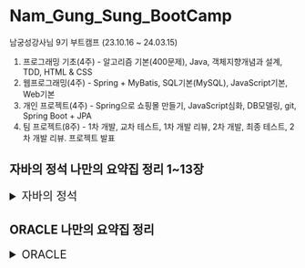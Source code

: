 # Nam_Gung_Sung_BootCamp
남궁성강사님 9기 부트캠프 (23.10.16 ~ 24.03.15)

1. 프로그래밍 기초(4주) - 알고리즘 기본(400문제), Java, 객체지향개념과 설계, TDD, HTML & CSS
2. 웹프로그래밍(4주) - Spring + MyBatis, SQL기본(MySQL), JavaScript기본, Web기본
3. 개인 프로젝트(4주) - Spring으로 쇼핑몰 만들기, JavaScript심화, DB모델링, git, Spring Boot + JPA
4. 팀 프로젝트(8주) - 1차 개발, 교차 테스트, 1차 개발 리뷰, 2차 개발, 최종 테스트, 2차 개발 리뷰. 프로젝트 발표


## 자바의 정석 나만의 요약집 정리 1~13장 

<details>
<summary style="font-size:20px">자바의 정석</summary>
<div markdown="1">

**기본형타입 8가지**

* boolean(1), char(2), byte(1), short(2), int(4), long(8), float(4), double(8)

**객체지향 4대 핵심개념 적고, 한줄로 설명**

1. 캡슐화 : 외부로부터 데이터를 보호하기 위해서
2. 상속 : 두 클래스를 자식,부모관계를 맺어주고 기존 클래스로부터 새로운 클래스를 작성하는 것
3. 추상화 : 클래스의 공통된 기능을 모아서 부모 클래스로 만드는 것
4. 다형성 : 부모 타입의 참조변수로 자식 클래스의 인스턴스를 생성하는 것

**객체지향 특징 세 가지**

1. 코드의 재사용성
2. 유지보수 용이
3. 코드 중복 제거

**클래스**

* 정의 및 용도 : 객체를 정의하고 생성해서 사용하기 위함.

1. 객체를 정의해놓은 설계도
2. 사용자 정의 타입
3. 변수 + 메서드의 묶음

* 클래스를 인스턴스화 -> 인스턴스(객체)

**객체**

* 실제로 존재하는 것 (인스턴스 변수의 묶음)
* 객체 == 인스턴스

**변수의 종류**

1. 클래스영역 
   1. cv : 클래스변수 - 클래스가 메모리에 올라갈 때 생성, 객체를 생성할 필요 X, 공통적인 속성으로 사용
   2. iv : 인스턴스변수 - 객체를 생성할 때 생성, 객체를 생성해야 사용 가능, 개별 속성으로 사용
2. 메서드영역
   1. lv : 지역변수 - 클래스이외의 영역 (메서드, 생성자, 초기화블럭), 메서드 종료시 자동제거됨.

* cv는 하나의 저장공간을 공유하므로 항상 공통된 값을 갖고 iv는 각기 다른 값을 가짐.

**클래스메서드와 인스턴스메서드**

* static 메서드는 인스턴스 메서드 사용 불가 why? 
  * static 메서드는 클래스가 메모리에 올라갈 때 생성되는 반면 객체는 생성시에 만들어지므로 없을 경우가 있을 수도 있어서.
* 인스턴스 메서드에서는 static 메서드를 호출 가능함.

**static을 붙이는 경우**

1. 클래스의 멤버변수 중에서 모든 인스턴스에 공통된 값을 유지하는 경우 static을 붙임.
2. 인스턴스 변수나, 인스턴스 메서드를 사용하지 않는 메서드에 static을 붙임.
   
**오버로딩 조건3가지**

1. 메서드의 이름이 같아야함.
2. 매개변수의 타입이나 개수가 달라야함.
3. 반환타입은 영향이 없음.

**오버라이딩 조건3가지**

1. 부모타입의 예외개수보다 적어야함.
2. 부모타입의 접근 제어자보다 좁으면 안됨. 
3. 선언부가 일치함.

**생성자 조건5가지**

* 인스턴스 초기화 메서드

1. 클래스와 이름이 같아야함.
2. 리턴값이 없음.
3. 생성자는 반드시 한 개 존재해야함.
4. 생성자가 없으면 컴파일러가 기본 생성자를 하나 생성해줌.
5. 생성자의 첫째 줄에는 this() 나 super()가 들어가야함.

**생성자 this()**

1. 생성자에서 다른 생성자를 호출할 때 this()를 사용함.
2. 다른 생성자 호출 시 첫 줄에서만 사용 가능함.(다른 생성자로 인해 호출이전의 초기화 작업이 무의미하므로)

**참조변수 this**

* 인스턴스 변수와 지역변수의 이름이 같을 때 구분하기위함.
* this가 붙으면 iv이고 안붙으면 매개변수와 가까운 lv임.
* 인스턴스 자신을 가르키는 참조변수.
* static 메서드에서는 사용 불가함.

**클래스 변수, 인스턴스 변수 초기화 순서 과정**

* 멤버변수 - 자동초기화, 지역변수 - 직접 초기화해줘야함.
* 클래스변수는 클래스가 메모리에 올라갈 때 초기화되고, 인스턴스 변수는 인스턴스가 생성될 때 초기화됨.

* 클래스 변수
1. 기본값 -> 명시적 초기화 -> 클래스 초기화 블럭 static{} 
   
* 인스턴스 변수
1. 기본값 -> 명시적 초기화 -> 인스턴스 초기화 블럭 {} -> 생성자

* cv -> iv 순으로 초기화되며, 자동(기본값) -> 간단(명시적 초기화) -> 복잡순(초기화 블럭, 생성자) 으로 초기화됨.

**기본형 매개변수, 참조형 매개변수**

* 기본형 매개변수는 변수의 값을 읽기만 가능
* 참조형 매개변수는 변수의 값을 읽고 변경 가능

**상속**

1. 기존 클래스로 다른 클래스를 작성하는 것
2. 두 클래스간의 부모와 자식으로 관계를 맺어주는 것
3. 자식의 멤버개수는 부모보다 적을 수 없음.
4. 자식은 부모의 모든멤버를 상속받음(생성자, 초기화블럭 제외)

* 자바는 단일상속만 허용함 (비중이 높은 클래스만 상속하고, 나머지는 포함관계 활용)
* 자식클래스 extends 부모클래스
* 상속 관계 ~는 ~이다 ( is a 관계)
* 포함 관계 ~는 ~를 가지고 있다 ( has a 관계) **(대부분의 경우 포함관계임)**

**Objects클래스는 iv가 하나도 없는데, 인스턴스 메서드를 가지는 이유**

* Objets 클래스는 모든 클래스의 부모 클래스로 자식 클래스들이 오버라이딩해서 iv를 쓸 수 있기 때문임.

**참조변수 super**

* 객체 자신을 가르키는 참조변수
* 조상의 멤버를 자신의 멤버와 구분할 때 사용

**부모 생성자 super()**

1. 부모 생성자 호출 시 사용 (생성자와 초기화 블럭은 상속이 안되므로)
2. 부모 멤버는 부모의 생성자를 호출해서 초기화
3. 자식의 생성자는 자신이 선언한 변수만 초기화 할 수 있음.
4. 생성자의 첫 줄에 반드시 생성자를 호출해야함.

**접근제어자**

* public > protected > default > private 
* 전체 > 같은 패키지, 자식 클래스 > 같은 패키지 > 같은 클래스 순으로 접근 제어 권한을 가짐.

1. 외부로부터 데이터를 보호하기 위함
2. 외부에는 불필요한, 내부적으로만 사용되는 부분을 감추기 위함.

**final**

1. 클래스 - 상속이 불가능함.
2. 메서드 - 오버라이딩이 불가능함.
3. 변수 - 상수로써 활용함.

**다형성**

1. 부모타입 참조변수로 자식타입 객체를 다룰 수 있음.
2. 하나의 배열에 여러 종류의 객체를 저장할 수 있음.

* 참조변수가 사용할 수 있는 멤버의 개수는 인스턴스 멤버개수보다 같거나 적어야함.
* 참조변수타입과 인스턴스타입은 보통 일치하지만 일치하지 않을 수도 있음.

**추상클래스**

1. 미완성 설계도
2. 인스턴스로 생성불가
3. 인스턴스 변수, 생성자, 메서드를 일반 클래스와 같이 사용 가능
4. abstract 가 붙은 메서드는 자식 클래스에서 용도에 맞게 오버라이딩하여 사용함.
5. 클래스의 공통적인 기능을 찾아내서 부모클래스로 만듬으로써 사용함.

**인터페이스**

1. 추상메서드의 집합
2. 밑그림 역할
3. 인스턴스화 할 수 없으며 상수와, 추상메서드만을 가질 수 있음.
4. 추상클래스보다 추상화 정도가 높음.

* 인터페이스의 조상은 인터페이스만 가능(Object가 최고조상이 아님)
* 다중 상속 가능이 가능함.
* public, static, final, abstract 전부 생략 가능함.
* 상속과 구현 동시에 가능함.
* 인터페이스 타입의 변수로 인터페이스를 구현한 클래스의 인스턴스 참조 가능함.
* 일부만 구현할 경우 클래스앞에 abstract를 붙여서 추상 클래스로 만들어줘야함.

**인터페이스 장점**

1. 두 객체간의 중간 역할을 함으로써 객체간에 느슨한 결합을 가능하게 도와줌.
2. 서로 관계없는 클래스들을 형제 관계로 맺어줌으로써 활용 가능함.
3. 설계를 진행할 때 밑그림의 역할로 인터페이스를 활용하면 재사용성에 용이함.

**추상클래스 vs 인터페이스**

* 추상적인 용도는 동일하게 쓰이나 인터페이스는 iv, 생성자를 가질 수 없음

**예외**

* 예외처리 정의 - 예외 발생에 대비한 코드 작성
* 예외처리 목적 - 프로그램의 비정상적인 종료 방지

**에러 3가지**

1. 컴파일에러 : 컴파일 시에 발생하는 에러
2. 런타임에러 : 프로그램 실행 시에 발생하는 에러
3. 논리적에러 : 프로그래머의 작성 의도와 다르게 동작하는 것

**예외 클래스**

1. Exception 클래스들 : 사용자의 실수와 같은 외적인 요인에 의해서 발생하는 예외
2. RuntimeException 클래스들 : 프로그래머의 실수로 발생하는 예외

**예외 처리 방법5가지**

1. try-catch-finally - 예외 발생한 메서드 안에서 처리
2. 메서드 예외 선언
3. 예외 강제로 발생 시키기
4. 사용자 예외 선언
5. 예외 되던지기

**연결된 예외 장점2가지**

1. check예외를 unchecked예외로 바꿀 수 있음.
2. 큰 분류의 예외로 묶어서 사용할 수 있음.

**checked예외를 unchecked예외로 바꿔서 사용하는 이유**

* 예외처리를 선택적으로함으로써 무분별한 try-catch 문을 사용하지 않기 위함

**얕은 복사와 깊은 복사**

1. 얕은 복사 : 원본과 복사본이 같은 객체를 참고하며 단순 Cloneable 인터페이스를 구현한 clone 을 통한 복제를 사용함.
2. 깊은 복사 : 원본과 복사본이 다른 객체를 참고하고 원본의 객체를 복사하여 참조함.

**불변이란?**

* 객체 생성 후에 상태를 변경할 수 없는 것
* 재할당은 가능하지만 한번 할당하면 내부 데이터는 변경할 수 없음.
* 대표적인 불변 객체로는 String이 있음.
* 필드에서 사용할 때는 final을 붙여서 사용함.

1. 멀티쓰레드 환경에서 동기화를 고려하지 않아도됨.
2. GC 성능 향상.

**StringBuffer vs StringBuilder**

* 두 가지 모두 자신의 주소를 반환하며 가변적인 문자열을 다룰 때 유리함.
* StringBuffer는 동기화를 지원하고, StringBuilder는 동기화를 지원하지 않습니다.
* 쓰레드와 관련이 없으면 성능은 StringBuilder > StringBuffer > String 이므로 관련이 없을 때는 이와 같이 사용하자.
* 사용법은 동일함.

**Math 클래스 생성자가 private인 이유?**

* Math 클래스는 인스턴스변수가 하나도 없어서(전부 static) 인스턴스를 생성할 필요가 없기 때문임.

**래퍼클래스**

* 기본형 값들을 객체로 변환하여 작업을 수행할 때 사용함.
* 오토박싱 : 기본형 값을 래퍼 클래스의 객체로 자동 변환

**컬렉션 프레임웍**

* 컬렉션 : 다수의 객체를 모아놓은 것
* 프레임웍 : 표준화된 프로그래밍 방식
* 컬렉션 프레임웍 : 다수의 객체를 모아놓은 표준화된 프로그래밍 방식

**컬렉션 프레임웍 핵심 인터페이스**

1. List
   * 순서 O, 중복 O
   * LinkedList, ArrayList, Stack, Vector
   * Collection 인터페이스를 상속받고 있음
2. Set
   * 순서 X, 중복 X
   * HashSet, TreeSet
   * Collection 인터페이스를 상속받고 있음
3. Map
   * 순서 X, Key 는 중복 X, Value 는 중복 O

**ArrayList**

* Vector는 동기화되어있지만 ArrayList는 동기화되어있지 않음.
* List 인터페이스를 구현하여 순서가 유지되고 중복을 허용함.

**ArrayList 삭제과정**

1. ArrayList는 index 번째 요소를 삭제함. ex) data[0] ~ data[5]
2. 중간 데이터 data[2] 2번째 요소를 삭제한다는 가정하에 list.remove(2); 호출함.
3. 삭제할 데이터 아래의 데이터를 한칸씩 위로 복사하여 삭제할 데이터 덮어씌우기
4. System.arraycopy(data, index+1, data, index, size-index-1)
5. 데이터가 한칸씩 옮겨졌으므로 마지막 데이터는 null로 변경 data[size-1] = null;
6. 데이터가 삭제되었으므로 size하나 감소 size--;
7. 마지막 데이터를 삭제하는 경우는 복사과정을 건너띄고 5번부터 수행함.

**LinkedList**

* 다음요소와 이전요소의 주소, 데이터를 저장할 수 있음.
* ArrayList에 비해서 접근 속도는 느리나, 비순차적인 데이터의 추가/삭제는 빠름.
* ArrayList가 접근 속도는 더 빠르고, 순차적인 데이터의 추가/삭제는 더 빠름.

**스택 & 큐**

* 스택 (Stack) - LastInFirstOut (LIFO) 구조 ex) 수식괄호검사, 브라우저 뒤/앞
  * 저장 - push(), 추출 - pop()
  * ArrayList 로 구현하는 것이 유리함
* 큐 (Queue) - FirstInFirstOut (FIFO) 구조 ex) 최근사용문서, 버퍼
  * 저장 - offer(), 추출 - poll()
  * LinkedList 로 구현하는 것이 유리함 (데이터를 꺼낼 때마다 데이터 복사가 발생)

**Comparator와 Comparable**

* Comparable - 기본 정렬기준을 구현하는데 사용하며 기본적으로 제공하는 인터페이스임.
* Comparator - 기본 정렬기준 외에 다른 기준으로 정렬하고자 할 때 사용.

**이진 검색 트리(binary search tree)**

1. 모든 노드는 최대 두 개의 자식노드를 가질 수 있음
2. 왼쪽 자식 노드 값이 부모 노드의 값보다 작고 오른쪽은 부모보다 커야함.
3. 검색과 정렬에 유리함.
4. 노드의 추가 삭제에 시간이 오래 걸림(배열보다 느림)
5. TreeSet, TreeMap 사용

**해싱**

* 해시함수를 이용해서 해시테이블에 데이터를 저장하고 검색하는 기법
* ArrayList와 LinkedList 의 조합
  
**지네릭스**

* 컴파일시 타입 체크를 해주는 기능

1. 타입 안전성 제공
2. 형변환 생략으로 코드 간결성 향상

**지네릭스 제약 2가지**

1. static 멤버에 타입 변수 사용 불가
2. 배열 생성할 때 타입 변수 사용 불가.

**제한된 지네릭 클래스**

* extends 로 대입할 수 있는 타입을 제한함.

```java
<T extends Animal> // Animal 의 자식타입만 지정가능함.
```

**와일드카드**

* 하나의 참조 변수로 대입된 타입이 다른 객체를 참조 가능

```java
<? extends T>  - T의 자손들 저장 가능
<? super T>    - T의 부모들 저장 가능
<?>            - 모든 타입이 가능 (T extends Object와 동일함) 
```

**지네릭 메서드**

* 메서드 선언부에 지네릭 타입이 선언된 메서드 
* 메서드를 호출할 때마다 타입을 대입할 수 있음.

```java
static <T> void sort(List<T> list, Comparator<? super T> c)
```

**열거형**

* 관련된 상수들을 묶어 놓은 것.
* enum 클래스 에 정의된 값들은 객체.
* 열거형의 생성자는 private(외부의 호출을 막기위함)

**애너테이션**

* 프로그래밍에 영향을 주지 않고 주석처럼 사용하며 유용한 정보를 제공함.
* 메타 애너테이션 : 애너테이션의 적용대상이나 유지기간을 지정하는데 사용함. (@Target, @Inherited)

**프로세스와 쓰레드**

* 프로그램 : 실행 가능한 파일(HDD, SSD에 존재함)
* 프로세스 : 실행중인 프로그램 (공장)
  * 모든 프로세스에는 최소한 하나 이상의 쓰레드가 존재함
  * 데이터, 메모리, 자원, 쓰레드로 구성되어있음
* 쓰레드 : 하나의 프로세스 자원으로 작업을 수행하는 것 (일꾼)
  * Thread 상속과, Runnable 구현 방법 2가지.
  * 한번 실행된 쓰레드는 재사용 불가함.

**멀티쓰레드**

* 하나의 프로세스 안에서 여러 쓰레드가 동시에 작업을 수행하는 것.
* 동기화, 교착상태의 단점이 존재함.
  
**멀티쓰레드 장점**
  * 자원 효율적 사용
  * CPU의 사용률 향상
  * 사용자 응답성 향상
  * 코드 간결화

**싱글쓰레드 vs 멀티쓰레드**

* 멀티쓰레드는 사용자의 입력을 기다리는 동안 다른 쓰레드가 작업하므로 효율적인 CPU 사용 가능
* 멀티쓰레드는 두 쓰레드가 번걸아가면서 작업할 때 발생하는 작업전환으로 인해 시간이 더 소요됨.

**병행과 병렬**

* 병행 : 여러 작업을 동시에 작업하는 것
* 병렬 : 큰 작업을 나누어 작업하는 것

**데몬쓰레드**

* 일반 쓰레드의 작업을 돕는 보조적인 역할을 수행 
* 일반 쓰레드가 종료되면 데몬 쓰레드는 강제 종료됨.
* ex) GC, 화면자동갱신

**쓰레드의 실행제어**

1. 생성 start()
2. 생성 후 실행대기상태 (RUNNABLE)
3. 실행상태에서 yield() 양보하면 다시 실행대기상태, stop() 하면 소멸(TERMINATED)
4. 실행상태에서 suspend(), wait(), join(), sleep(), I/O block 하면 일시정지 상태 (WAITING)
5. 일시정지 상태(WAITING)에서 resume(), interrupt(), notify() 하면 다시 실행대기상태(RUNNABLE)

* sleep()과 yield()는 static 메서드이므로 자기 자신에게 사용 가능함.

**쓰레드 동기화**

* 한 쓰레드가 작업중일 때 다른 쓰레드가 간섭하지 못하도록 막는 것 (synchronize)
  * 메서드 전체 임계 영역 설정
  * 특정한 영역 임계 영역 설정
* 공유 데이터를 사용하는 임계영역은 lock을 획득한 하나의 쓰레드만 수행가능, lock을 반납해야 다른 쓰레드가 수행가능함.

**Lock과 Condition 동기화**

* wait()과 notify()를 개선한 방법

1. ReentrantLock - 배타 lock 으로 재진입이 가능한 lock, Mutex 뮤텍스 특징을 가짐
2. ReentrantReadWriteLock - 공유 lock으로 읽기에는 공유적이고, 쓰기에는 배타적인 lock, Semaphore 세마포어 특징을 가짐
3. StampedLock - 공유 lock에 낙관적 lock 가능 추가, true && false 로 lock 설정가능함.

**volatile**

* 자주 바뀌는 값이며, 캐시의 값 불일치를 해소시켜줌

**fork & join 프레임웍**

* 병렬처리를 쉽게 해주기 위함.
* compute() 추상 메서드를 통해 구현하여 사용.
* fork() - 작업을 나누는 비동기 메서드
* join() - 작업을 합치는 동기 메서드

**스트림**

1. 스트림 생성 
2. 중간 연산 (n번 수행 가능)
    * skip, limit, distinct, filter, map, flatmap, peek, sorted
3. 최종 연산 (1번)
    * foreach, sum, count, max, min, allMatch, anyMatch, noneMatch, findFirst, reduce, collect

</div>
</details>


## ORACLE 나만의 요약집 정리

<details>
<summary style="font-size:20px">ORACLE</summary>
<div markdown="1">

**DDL,DML, DCL, TRANSACTION**

1. DDL  
    * CREATE, ALTER, DROP, RENAME, TRUNCATE, COMMENT
2. DML
    * SELECT, INSERT, UPDATE, DELETE
3. DCL
    * GRANT, REVOKE
4. TRANSACTION
    * COMMIT, ROLLBACK, SAVEPOINT

**DISTINCT**

* SELECT 절에 DISTINCT 키워드를 통해서 중복을 제거 가능함.
* 컬럼이 여러 개면 여러 개의 컬럼에 대해서 중복을 제거함.
* FOR문을 돌면서 중복을 제거하기 때문에 성능이 좋지 않음.
* GROUP BY 도 중복을 제거해주지만 GROUP BY 는 집게함수를 쓸 때 사용하고 그게 아니면은 가독성이 좋은 DISTINCT 를 사용하자.

**DISTINCT COUNT연산 파히기**

```SQL
SELECT p_date
	, COUNT(DISTINCT column_name)
FROM table_name
WHERE p_date BETWEEN DATE_FORMAT('20211006', 'yyyy-MM-dd') AND DATE_FORMAT('20211008', 'yyyy-MM-dd')
GROUP BY p_date

-- 튜닝 후 
SELECT p_date
	, COUNT(column_name)
FROM (
	SELECT p_date
	    , column_name
	FROM table_name
	WHERE p_date BETWEEN DATE_FORMAT('20211006', 'yyyy-MM-dd') AND DATE_FORMAT('20211008', 'yyyy-MM-dd')
	GROUP BY p_date, column_name
) tmp
GROUP BY p_date
```

* 튜닝 후에 수정된 쿼리는 서브 쿼리 안에서 GROUP BY 를 통해 중복이 제거된 중간 데이터 결과 셋을 생성함.
* GROUP BY 연산은 다수의 리듀스가 작업을 분배하여 처리하여 결과적으로 제일 바깥에 있는 COUNT 연산은 크기가 감소된 중간 데이터 결과 셋을 입력으로 사용함.

**ORACLE JOIN**

1. INNER JOIN 

    * EQUIJOIN - 컬럼이 있는 값들이 = 연산자를 사용하여 정확하게 일치하는 경우
    * NON-EQUIJOIN - 한 컬럼의 값이 다른 컬럼의 값과 정확히 일치하지 않는 경우

```SQL
-- EQUI JOIN 
SELECT 
    *
FROM 
    S_EMP E, S_DEPT D
WHERE 
    E.DEPT_ID = D.ID;
    
-- ANSI INNER JOIN
SELECT 
    *
FROM 
    S_EMP E INNER JOIN S_DEPT D 
    ON E.DEPT_ID = D.ID;
```
2. OUTER JOIN

    * OUTER JOIN : 조인 테이블의 값이 존재하지 않아도 메인 테이블 데이터가 조회됨. 조인 테이블의 값을 가져오지 못하면 NULL로 표시됨.
        * LEFT OUTER JOIN - 왼쪽 테이블이 메인 테이블이 되며 조인 컬럼에 (+) 를 붙이면 해당 컬럼의 테이블이 조인 테이블이됨.
        * RIGHT OUTER JOIN - 오른쪽 테이블이 메인 테이블이 되며 조인 컬럼에
        (+) 를 붙이면 해당 컬럼의 테이블이 조인 테이블이됨. (특별한 경우가 아닌 이상 RIGHT OUTER JOIN을 사용하는 경우는 드뭄)
    * FULL OUTER JOIN : ANSI JOIN 에서만 사용하고 조인되어도 조회되고 조인이 안되어도 모두 조회됨. (자주 쓰이지는 않음)

```SQL
-- LEFT OUTER JOIN     
SELECT 
    *
FROM 
    S_EMP E, S_DEPT D 
WHERE 
    E.DEPT_ID = D.ID(+);
    
-- RIGHT OUTER JOIN
SELECT 
    *
FROM   
    S_EMP E, S_DEPT D
WHERE 
    E.DEPT_ID(+) = D.ID;
    
-- ANSI LEFT OUTER JOIN 
SELECT 
    *
FROM 
    S_EMP E LEFT OUTER JOIN S_DEPT D 
    ON E.DEPT_ID = D.ID;
    
-- ANSI RIGHT OUTER JOIN
SELECT 
    *
FROM 
    S_EMP E RIGHT OUTER JOIN S_DEPT D
    ON E.DEPT_ID = D.ID;
```     
3. SELF JOIN 

    * SELF JOIN : 1개의 테이블에 두 개의 별칭을 부여해서 2개의 테이블인 것처럼 간주한 뒤 JOIN하는 방법, 다른 컬럼을 통해서 위계 또는 관계를 알 수 있는 모습으로 조회할 수 있음.

```SQL
-- SELF JOIN
SELECT 
    W.ID 사번,
    W.NAME 사원명,
    M.ID 매니저아이디,
    M.NAME 매니저이름    
FROM 
    S_EMP W, S_EMP M
WHERE 
    W.MANAGER_ID = M.ID;

-- 김정미와 같은 직책을 가지는 사원의 이름, 직책, 급여, 부서번호 
-- 서브 쿼리 활용
SELECT
    NAME, TITLE, SALRAY, DEPT_ID
FROM 
    S_EMP
WHERE 
    1=1
    AND TITLE = (SELECT 
                    TITLE
                FROM
                    S_EMP
                WHERE
                    NAME = '김정미')
    AND NAME <> '김정미';

-- SELF JOIN 활용 
SELECT 
    E2.NAME, E2.TITLE, E2.SALARY, E2.DEPT_ID
FROM 
    S_EMP E1, S_EMP E2
WHERE
    1=1
    AND E1.TITLE = E2.TITLE
    AND E1.NAME = '김정미'
    AND E2.NAME != '김정미';
```

4. CROSS JOIN

    * CROSS JOIN : 두 테이블의 데이터가 서로 한번씩 조인되므로 테이블행은 조회된 메인 테이블과 조인 테이블의 행의 개수를 * 해줌.

```SQL
-- CROSS JOIN 
SELECT 
    *
FROM 
    S_EMP E, S_DEPT D
WHERE 
    1=1
    AND E.TITLE = '사원'
    AND D.NAME = '영업부';
    
-- ANSI CROSS JOIN 
SELECT 
    *
FROM 
    S_EMP E CROSS JOIN S_DEPT D
WHERE 
    1=1
    AND D.NAME = '영업부'
    AND E.TITLE = '사원';
```

**SET연산자**

* 중복된 건을 배제한 작업을 수행한 후에 집한 연산을 적용함.
* UNION 은 중복 작업을 진행한 뒤에 연산을 수행하므로 UNION ALL보다 쿼리 성능이 좋지 않음.(당연한 것)

1. UNION : 중복을 제거한 합집합
2. UNION ALL : 합집합
3. INTERSECT : 교집합
4. MINUS : 차집합

**SUBQUERY**

1. 스칼라 서브 쿼리 
    * SELECT 절에 사용하며, 단일 컬럼(1개의 값)을 반환함.
    * 다중 행의 값이 조회되면 오류발생.

```SQL
    SELECT 
        ID,
        NAME,
        TITLE, 
        DEPT_ID,
        (
            SELECT 
                NAME DNAME
            FROM 
                S_DEPT D
            WHERE 
                E.DEPT_ID = D.ID
                AND NAME = '기획부'
        ) DNAME
    FROM 
        S_EMP E
```

2. 인라인 뷰
    * FROM 절에 사용하며, VIEW와 사용적인 측면에서 동일함

```SQL
-- 부서별로 평균 급여보다 높은 급여를 받는 사원은?
SELECT 
    *
FROM 
(
    SELECT 
        ID,
        NAME,
        SALARY,
        DEPT_ID,
        (
        SELECT 
            AVG(SALARY)
        FROM 
            S_EMP E1
        WHERE 
            E1.DEPT_ID = E2.DEPT_ID
        GROUP BY 
            DEPT_ID
        ) AV_SALARY
    FROM 
        S_EMP E2
) A
WHERE 
    A.SALARY > A.AV_SALARY;
```

3. 중첩 서브 쿼리
    * WHERE, HAVING 절에 사용하며, 다중 컬럼 또는 다중 행을 반환함.

```SQL
-- 부서별로 평균 급여보다 높은 급여를 받는 사원은?
SELECT 
    E1.NAME,
    E1.SALARY
FROM 
    S_EMP E1
WHERE 
    E1.SALARY > 
            (
                SELECT 
                    AVG(SALARY) 평균급여
                FROM 
                    S_EMP E2
                WHERE 
                    E1.DEPT_ID = E2.DEPT_ID
                GROUP BY 
                    DEPT_ID
            );
```

**CONSTRAINT**

* 데이터의 무결성을 지키기 위해 제한된 조건
* 즉, 테이블이나 속성에 부적절한 데이터가 들어오는 것을 사전에 차단하도록 정해 놓은 것

* NOT NULL
    * NULL값 설정 불가
* UNIQUE
    * 중복간 설정 불가
* CHECK
    * 지정한 조건에 맞지 않는 값은 설정할 수 없음.
* PRIMARY KEY
    * 테이블에는 단 하나의 PK만 허용됨.
    * UNIQUE 컬럼에 대한 인덱스가 자동 생성됨.
    * 중복값과 NULL값 설정 불가
* FOREIGN KEY
    * 부모 테이블의 값과 일치하거나 NULL 이어야함.
    * 참조하고자 하는 컬럼이 PK 또는 UNIQUE 제약조건이 있어야함.
* DEFAULT

```SQL
-- 제약 조건 조회
SELECT * FROM USER_CONSTRAINTS WHERE TABLE_NAME = 'S_EMP';

-- 제약 조건 추가
ALTER TABLE S_EMP MODIFY MAILID NOT NULL;
ALTER TABLE S_EMP ADD CONSTRAINT UNIQUE_MAILID UNIQUE(MAILID);
ALTER TABLE S_EMP ADD CONSTRAINT PK_ID PRIMARY KEY(ID);

-- 제약 조건 삭제
ALTER TABLE S_EMP DROP CONSTRAINT PK_S_EMP;
ALTER TABLE S_EMP DROP CONSTRAINT UNIQUE_MAILID;
```

**DICTIONARY**

* 데이터베이스에 대한 정보를 가짐
* ORACLE SERVER에 의해서 생성되고 유지보수

**SEQUENCE**

* 오라클에서는 자동 증가 컬럼을 사용할 수가 없음.
* 때문에 오라클에서 컬럼의 값을 증가시키기 위해서는 주로 시퀀스를 사용함

* INCREMENT BY : 시퀀스 실행 시 증가시킬 값
* START WITH : 시퀀스의 시작값이다. (MINVALUE과 같거나 커야 한다)
* MINVALUE : 시퀀스가 시작되는 최솟값이다.
* MAXVALUE : 시퀀스가 끝나는 최댓값이다.
* NOCYCLE | CYCLE : NOCYCLE (반복안함), CYCLE(시퀀스의 최댓값에 도달 시 최솟값 1부터 다시시작)
* NOCACHE | CACHE : NOCACHE(사용안함), CACHE(캐시를 사용하여 미리 값을 할당해 놓아서 속도가 빠르며, 동시 사용자가 많을 경우 유리)
* NOORDER | ORDER : NOORDER(사용안함), ORDER(요청 순서로 값을 생성하여 발생 순서를 보장하지만 조금의 시스템 부하가 있음)

```SQL
-- 해당 유저에 생성된 모든 시퀀스 확인 방법
SELECT * FROM user_sequences;

-- SEQUENCE 생성
CREATE SEQUENCE ID
    INCREMENT BY 1
    START WITH 26
    MINVALUE 1
    MAXVALUE 99999
    NOCYCLE
    NOCACHE
    NOORDER;

-- SEQUENCE 삭제
DROP SEQUENCE ID;

-- SEQUENCE 수정
ALTER SEQUENCE ID MAXVALUE 9999;
ALTER SEQUENCE ID INCREMENT BY 2;

-- SEQUENCE 사용, NEXTVAL을 사용하여 일련번호를 생성할 수 있음.
SELECT 
    ID.NEXTVAL
FROM 
    DUAL;
```
**INDEX**

* 테이블의 데이터를 좀 더 빠르게 검색하기 위해 사용하는 데이터베이스 Object.
* ORACLE SERVER 가 최적화 방법을 따라 어떤 Index를 사용할 것인지, 사용하지 않을 것인지 결정
* B+Tree 의 검색방법으로 디스크 입출력 횟수를 줄임.
* 자동으로 생성되기도 하고 사용자가 필요에 의해 만들기도함.
* INDEX는 논리적, 물리적으로 테이블과는 독립적임.
* ORACLE SERVER가 자동적으로 INDEX를 사용하고 유지보수함.
* 인덱스는 검색속도를 증가시키지만 항상 빠른 것은 아니고, 많이 만든다고해서 좋은 것도 아님.
* 테이블과 연관된 인덱스가 많을 수록 오라클 서버 부담은 증가함.

```SQL
-- INDEX 조회
SELECT * FROM IND;

-- INDEX 생성
-- CREATE INDEX INDEX_NAME ON TABLE_NAME(COLUMN...)
CREATE INDEX T_INDEX ON S_EMP(NAME);
```

**INDEX 효율적 사용**

1. INDEX가 존재하지만 사용되지 않는 경우
    * INDEX 컬럼이 비교되기 전에 변형이 일어난 경우
    * 부정(NOT, <>)으로 조건을 기술한 경우
    * INDEX 컬럼이 NULL로 비교할 경우
    * OPTIMIZER 취사선택

```SQL
-- 부정으로 조건을 기술한 경우 INDEX 타게 하는 방법
SELECT 
    ID, NAME, TITLE
FROM 
    S_EMP
WHERE 
    TITLE <> '사원';    -- INDEX 사용안됨

SELECT 
    ID, NAME, TITLE 
FROM 
    S_EMP E
WHERE
    NOT EXISTS (
                SELECT 
                    'X'
                FROM 
                    S_EMP
                WHERE 
                    E.TITLE = '사원'
               );       -- INDEX 사용됨
```

**INDEX 생성, 비생성**

1. 인덱스 생성 권장 X
    * 테이블이 자주 변경될 때
    * 컬럼이 조회의 조건으로 사용되는 경우가 별로 없을 때
    * 테이블이 작거나, 조회가 행의 10% 정도 이상을 검색할 때
2. 인덱스 생성 권장 O
    * 컬럼에 NULL값이 많이 포함되있을 때
    * 1개 이상의 컬럼이 함께 WHERE, JOIN조건으로 자주 사용될 때
    * 테이블이 크고, 테이블에서 조회되는 행의 수가 전체의 10%정도 일 때

**VIEW**

* 간단한 뷰에서는 DML 연산 수행가능
* 테이블이나 다른 뷰를 기초로 한 가상의 테이블
* 선택적인 내용을 보여줌으로써 데이터베이스에 대한 액세스를 제한함.(보안적인 강점)
* 한 개의 뷰로 여러 테이블에 대한 데이터 검색 가능
* UNION, JOIN, GROUP BY 를 사용한 쿼리는 DML 사용 불가함.

```SQL
-- VIEW 생성
CREATE OR REPLACE VIEW MY_VIEW AS
(
SELECT 
    *
FROM 
    S_EMP
);
-- VIEW 조회
SELECT * FROM MY_VIEW;
SELECT * FROM USER_VIEWS;

-- VIEW 삭제
DROP VIEW MY_VIEW;
```

**SYNONYM**

* ALIAS 같이 이름을 줄여주는 역할이며 테이블의 이름을 설정해주는 것
* 특정 OBJECT에 부여하는 또 다른 이름이며 사용자의 편의나 참조를 빠르게 하기 위해 사용함.
* 

```SQL
CREATE [OR REPLACE] [PUBLIC]
SYNONYM '[스키마명].시노님명'
    FOR '스키마명.대상오브젝트명'

-- 시노님 생성
CREATE SYNONYM MY_EMP FOR S_EMP;

-- 시노님 조회
SELECT * FROM MY_EMP;

-- 시노님 삭제
DROP SYNONYM MY_EMP;
```

**NVL**

* NULL 값을 포함하는 컬럼을 지정된 값으로 변경하는데 사용함.
* NVL(형식1, 형식2) - 형식 1 : NULL값 포함 컬럼, 형식 2 : 변경하려는 값
* NVL2(형식1, 형식2, 형식 3) - NULL이면 형식3, 아니면 형식2를 출력함.

```SQL
SELECT ID, NAME, NVL(REGION_ID, 10) FROM S_DEPT;
SELECT ID, NAME, NVL2(REGION_ID, 20, 30) FROM S_DEPT;
```

**DECODE**

* 값을 비교하여 해당하는 값을 돌려주는 함수
* CASE WHEN THEN 을 사용하지만 오라클에서는 DECODE를 자주 사용함.
* DECODE(형식, 비교값1, 결과치1, 기본치)

```SQL
SELECT 
    SALARY,
    DECODE(SALARY/1000, 0, 'E', 'A')    -- 0이면 'E', 아니면 'A'
FROM 
    S_EMP;
```

**TRIGGER**

* 임의의 테이블에 DML이 수행 됐을 때, 데이터베이스에서 **자동적으로 동작하도록 작성된 프로그램**임.
* 테이블과 별도로 데이터베이스에 저장됨.

```SQL
CREATE [ OR REPLACE ] TRIGGER 트리거명
BEFORE | AFTER
[ 동작(INSERT, UPDATE, DELETE) ] ON 테이블명 
[ REFERENCING  NEW | OLD  TABLE AS 테이블명 ]
[ FOR EACH ROW ]
[ WHEN 조건식 ]
트리거 BODY문

CREATE OR REPLACE TRIGGER oracle_trigger
   BEFORE
   INSERT ON oracleStudy
   REFERENCING NEW TABLE AS new_trigger
   FOR EACH ROW
   WHEN new_trigger.점수 = ''
   BEGIN
     SET new_table.점수 = '0';
   END;
```

## ORACLE 실습

```SQL

-- CRETATE TABLE
create table TEST2 as 
(
select 
    * 
from    
    s_emp
);

CREATE TABLE TEST3
(
  ID VARCHAR2(2)  
);

-- 컬럼 추가
ALTER TABLE TEST3 ADD NAME VARCHAR(6);

-- PK 추가
ALTER TABLE TEST3 ADD PRIMARY KEY (ID);

-- PK 확인
SELECT 
    A.TABLE_NAME, A.CONSTRAINT_NAME, B.COLUMN_NAME
FROM 
    USER_CONSTRAINTS A,
    ALL_CONS_COLUMNS B
WHERE 
    1=1
    AND A.CONSTRAINT_NAME = B.CONSTRAINT_NAME
    AND A.CONSTRAINT_TYPE = 'P'
    AND A.TABLE_NAME = 'TEST3'
    AND A.OWNER = B.OWNER;

-- INSERT    
INSERT INTO TEST3
(
    ID,
    NAME,
    GENDER,
    DESCRIBE
)
VALUES 
(
    1, 
    'SON',
    'M',
    'INSERT TEST'
);

-- TABLE DATA TYPE 확인
SELECT 
    DATA_TYPE
FROM 
    COLS
WHERE 
    TABLE_NAME = 'TEST3'
    AND COLUMN_NAME = 'ID';

-- CREATE, DELETE, INSERT 변형
CREATE TABLE TEST4 AS 
SELECT * FROM S_DEPT;

DELETE FROM TEST4;

INSERT INTO TEST4 
(
    SELECT 
        *
    FROM 
        S_DEPT
);

-- UPDATE
INSERT INTO TEST4 
(
    ID, 
    NAME,
    REGION_ID
)
VALUES 
(
    12,
    'IT개발부',
    6
);

UPDATE TEST4 
    SET 
        ID = '119'
WHERE 
    NAME = 'IT개발부';

-- DISTINCT 
SELECT 
    DISTINCT NAME
FROM 
    TEST4;

-- GROUP BY 위와 결과 동일함
SELECT 
    NAME 
FROM 
    TEST4
GROUP BY 
    NAME;

-- ALIAS 두 단어로 구성되었으면 이중 따옴표 사용 
SELECT 
    NAME,
    "직장인 연봉"
FROM 
(
SELECT 
    NAME, SALARY * 12 "직장인 연봉"
FROM 
    S_EMP
);

-- GROUP BY 
-- 각 부서별 평균 급여 2000이상 부서만
SELECT
    TITLE,
    AVG(SALARY)
FROM 
    S_EMP
GROUP BY 
    TITLE
HAVING 
    AVG(SALARY) >= 2000;

-- 각 직책별 급여 총합 구하기(직책 부장인 사람 제외), 급여 총합이 3000이상인 직책만, 급여 총합에 대한 오름차순 정렬
SELECT 
    TITLE,
    MAX(SALARY) M
FROM 
    S_EMP
WHERE 
    TITLE != '부장'
GROUP BY 
    TITLE
HAVING 
    MAX(SALARY) >= 3000
ORDER BY 
    MAX(SALARY) ASC;

-- 각 부서별 직책 사원 직원들 평균급여
SELECT 
    TITLE,
    AVG(SALARY)
FROM 
    S_EMP
WHERE   
    TITLE = '사원'
GROUP BY 
    TITLE;

-- 각 부서내 각 직책별 몇 명의 인원이 있는지?
SELECT 
    TITLE,
    DEPT_ID,
    COUNT(*)
FROM 
    S_EMP
WHERE 
    TITLE IS NOT NULL
GROUP BY 
    TITLE,DEPT_ID;

-- 각 부서내에서 몇 명의 직원이 근무하는지?
SELECT 
    DEPT_ID,
    COUNT(ID) 
FROM 
    S_EMP
GROUP BY 
    DEPT_ID;

-- 각 부서별 급여의 최소값과 최대값 (같으면 출력 X)
SELECT 
    DEPT_ID,
    MIN(SALARY),
    MAX(SALARY)
FROM 
    S_EMP
GROUP BY 
    DEPT_ID
HAVING 
    MIN(SALARY) != MAX(SALARY);

-- EQUI JOIN 
SELECT 
    E.NAME, D.NAME
FROM 
    S_EMP E, S_DEPT D
WHERE 
    E.DEPT_ID = D.ID;
    
-- ANSI INNER JOIN
SELECT 
    E.NAME, D.NAME
FROM 
    S_EMP E INNER JOIN S_DEPT D 
    ON E.DEPT_ID = D.ID;

-- 직원 테이블과 부서 테이블을 JOIN하여 사원의 이름, 부서, 부서명
SELECT 
    E.NAME, E.DEPT_ID, D.NAME
FROM 
    S_EMP E, S_DEPT D
WHERE
    1=1
    AND E.DEPT_ID = D.ID;   

-- 가장 적은 평균급여를 받는 직책에 대해 그 직책과 평균급여(서브쿼리)
SELECT 
    TITLE, 
    AVG(SALARY)
FROM 
    S_EMP
HAVING
    AVG(SALARY) = (
                    SELECT 
                        MIN(AVG(SALARY))
                    FROM 
                        S_EMP
                    GROUP BY 
                        TITLE  
                  )
GROUP BY 
    TITLE; 


-- PIVOT
SELECT 
    *
FROM 
    (
        SELECT 
            ID, 
            TO_CHAR(START_DATE, 'MM') || '월' YYM
        FROM 
            S_EMP
    )
PIVOT
    (
        COUNT(*)
        FOR YYM IN ('01월', '02월', '03월')
    );

-- DECODE
SELECT 
    ID,
    SUM(DECODE(TO_CHAR(START_DATE, 'MM'), '01', 1, 0)) "1월",
    SUM(DECODE(TO_CHAR(START_DATE, 'MM'), '02', 1, 0)) "2월",
    SUM(DECODE(TO_CHAR(START_DATE, 'MM'), '03', 1, 0)) "3월"
FROM 
    S_EMP
GROUP BY 
    ID;

-- ROLLUP 그룹별 합계
SELECT 
    DEPT_ID, TITLE, COUNT(*)
FROM 
    S_EMP
GROUP BY 
    ROLLUP(DEPT_ID, TITLE);
    
-- CUBE 그룹별 합계 및 소계
SELECT 
    DEPT_ID, TITLE, COUNT(*)
FROM 
    S_EMP
GROUP BY 
    CUBE(DEPT_ID, TITLE)
ORDER BY 
    DEPT_ID;

-- RANK 행별 순위 계산
SELECT 
    ID, 
    NAME, 
    DEPT_ID, 
    SALARY , 
    RANK() OVER(PARTITION BY DEPT_ID ORDER BY SALARY) RANK
FROM 
    S_EMP;

-- 자신의 급여가 자신이 속한 부서의 평균 급여보다 적은 직원의 이름, 급여, 부서번호
SELECT 
    NAME, DEPT_ID, SALARY
FROM 
    S_EMP E1
WHERE 
    SALARY < 
            (
            SELECT 
                AVG(SALARY)
            FROM 
                S_EMP E2
            WHERE 
                E1.DEPT_ID = E2.DEPT_ID
            GROUP BY 
                DEPT_ID
            )
;

-- 본인의 급여가 각 부서별 평균 급여 중 어느 한 부서의 평균 급여보다 적은 급여를 받는 직원에 대해 이름, 급여, 부서번호를 출력하시오
SELECT 
    NAME, SALARY, DEPT_ID
FROM 
    S_EMP E1
WHERE
    SALARY < ANY(
                SELECT 
                    AVG(SALARY)
                FROM 
                    S_EMP E2
                GROUP BY 
                    DEPT_ID
                );

-- 본인이 다른 사람의 관리자로 되어 있는 직원의 사번, 이름, 직책, 부서번호
SELECT 
    ID, NAME, TITLE, DEPT_ID
FROM 
    S_EMP E1
WHERE 
    EXISTS (
            SELECT 
                ID
            FROM 
                S_EMP E2
            WHERE 
                E1.ID = E2.MANAGER_ID
            );
```

</div>
</details>